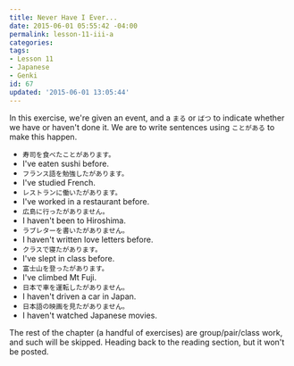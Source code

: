 ```yaml
---
title: Never Have I Ever...
date: 2015-06-01 05:55:42 -04:00
permalink: lesson-11-iii-a
categories:
tags:
- Lesson 11
- Japanese
- Genki
id: 67
updated: '2015-06-01 13:05:44'
---
```


In this exercise, we're given an event, and a `まる` or `ばつ` to indicate whether we have or haven't done it. We are to write sentences using `ことがある` to make this happen.

- `寿司を食べたことがあります。`
 - I've eaten sushi before.
- `フランス語を勉強したがあります。`
 - I've studied French.
- `レストランに働いたがあります。`
 - I've worked in a restaurant before.
- `広島に行ったがありません。`
 - I haven't been to Hiroshima.
- `ラブレターを書いたがありません。`
 - I haven't written love letters before.
- `クラスで寝たがあります。`
 - I've slept in class before.
- `富士山を登ったがあります。`
 - I've climbed Mt Fuji.
- `日本で車を運転したがありません。`
 - I haven't driven a car in Japan.
- `日本語の映画を見たがありません。`
 - I haven't watched Japanese movies.

The rest of the chapter (a handful of exercises) are group/pair/class work, and such will be skipped. Heading back to the reading section, but it won't be posted.
